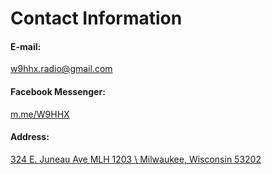 # Contact Information

#### E-mail:

[w9hhx.radio@gmail.com](mailto:w9hhx.radio@gmail.com)

#### Facebook Messenger:

[m.me/W9HHX](m.me/W9HHX)





#### Address:

[324 E. Juneau Ave MLH 1203 \ Milwaukee, Wisconsin 53202](https://www.openstreetmap.org/way/183384778#map=19/43.04613/-87.90768)